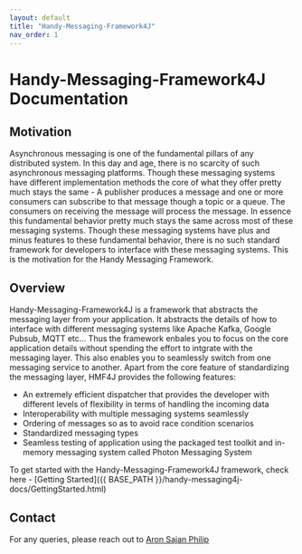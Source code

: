```yaml
---
layout: default
title: "Handy-Messaging-Framework4J"
nav_order: 1
---
```


# Handy-Messaging-Framework4J Documentation

## Motivation
Asynchronous messaging is one of the fundamental pillars of any distributed system. In this day and age, there is no scarcity of such asynchronous messaging platforms. Though these messaging systems have different implementation methods the core of what they offer pretty much stays the same - A publisher produces a message and one or more consumers can subscribe to that message though a topic or a queue. The consumers on receiving the message will process the message. In essence this fundamental behavior pretty much stays the same across most of these messaging systems. Though these messaging systems have plus and minus features to these fundamental behavior, there is no such standard framework for developers to interface with these messaging systems. This is the motivation for the Handy Messaging Framework.

## Overview
Handy-Messaging-Framework4J is a framework that abstracts the messaging layer from your application. It abstracts the details of how to interface with different messaging systems like Apache Kafka, Google Pubsub, MQTT etc... Thus the framework enbales you to focus on the core application details without spending the effort to intgrate with the messaging layer. This also enables you to seamlessly switch from one messaging service to another.
Apart from the core feature of standardizing the messaging layer, HMF4J provides the following features:
 - An extremely efficient dispatcher that provides the developer with different levels of flexibility in terms of handling the incoming data
 - Interoperability with multiple messaging systems seamlessly
 - Ordering of messages so as to avoid race condition scenarios
 - Standardized messaging types
 - Seamless testing of application using the packaged test toolkit and in-memory messaging system called Photon Messaging System

To get started with the Handy-Messaging-Framework4J framework, check here - [Getting Started]({{ BASE_PATH }}/handy-messaging4j-docs/GettingStarted.html)

## Contact
For any queries, please reach out to [Aron Sajan Philip](https://aronsajanphilip.netlify.app)





